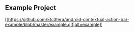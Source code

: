 ## Example Project

[[https://github.com/Etc3tera/android-contextual-action-bar-example/blob/master/example.gif|alt=example]]